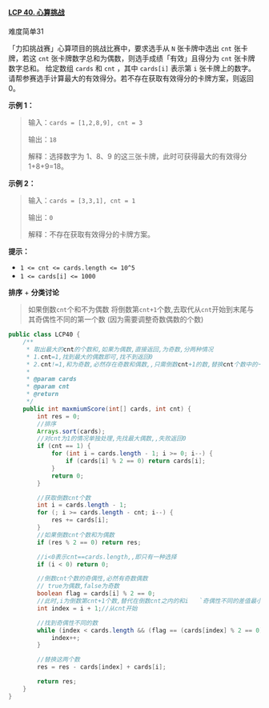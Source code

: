 #### [LCP 40. 心算挑战](https://leetcode-cn.com/problems/uOAnQW/)

难度简单31

「力扣挑战赛」心算项目的挑战比赛中，要求选手从 `N` 张卡牌中选出 `cnt` 张卡牌，若这 `cnt` 张卡牌数字总和为偶数，则选手成绩「有效」且得分为 `cnt` 张卡牌数字总和。 给定数组 `cards` 和 `cnt`
，其中 `cards[i]` 表示第 `i` 张卡牌上的数字。 请帮参赛选手计算最大的有效得分。若不存在获取有效得分的卡牌方案，则返回 0。

**示例 1：**

> 输入：`cards = [1,2,8,9], cnt = 3`
>
> 输出：`18`
>
> 解释：选择数字为 1、8、9 的这三张卡牌，此时可获得最大的有效得分 1+8+9=18。

**示例 2：**

> 输入：`cards = [3,3,1], cnt = 1`
>
> 输出：`0`
>
> 解释：不存在获取有效得分的卡牌方案。

**提示：**

- `1 <= cnt <= cards.length <= 10^5`
- `1 <= cards[i] <= 1000`

**排序** + **分类讨论**



> 如果倒数`cnt`个和不为偶数
> 将倒数第`cnt+1`个数,去取代从`cnt`开始到末尾与其奇偶性不同的第一个数
> (因为需要调整奇数偶数的个数)

```java
public class LCP40 {
    /**
     * 取出最大的cnt的个数和,如果为偶数,直接返回,为奇数,分两种情况
     * 1.cnt=1,找到最大的偶数即可,找不到返回0
     * 2.cnt!=1,和为奇数,必然存在奇数和偶数,,只需倒数cnt+1的数,替换cnt个数中的一个(奇偶性不同,差值最小)
     *
     * @param cards
     * @param cnt
     * @return
     */
    public int maxmiumScore(int[] cards, int cnt) {
        int res = 0;
        //排序
        Arrays.sort(cards);
        //对cnt为1的情况单独处理,先找最大偶数,,失败返回0
        if (cnt == 1) {
            for (int i = cards.length - 1; i >= 0; i--) {
                if (cards[i] % 2 == 0) return cards[i];
            }
            return 0;
        }

        //获取倒数cnt个数
        int i = cards.length - 1;
        for (; i >= cards.length - cnt; i--) {
            res += cards[i];
        }
        //如果倒数cnt个数和为偶数
        if (res % 2 == 0) return res;

        //i<0表示cnt==cards.length,,即只有一种选择
        if (i < 0) return 0;

        //倒数cnt个数的奇偶性,必然有奇数偶数
        // true为偶数,false为奇数
        boolean flag = cards[i] % 2 == 0;
        //此时,i为倒数第cnt+1个数,替代在倒数cnt之内的和i   `奇偶性不同的差值最小的数`
        int index = i + 1;//从cnt开始

        //找到奇偶性不同的数
        while (index < cards.length && (flag == (cards[index] % 2 == 0))) {
            index++;
        }

        //替换这两个数
        res = res - cards[index] + cards[i];

        return res;
    }
}
```
